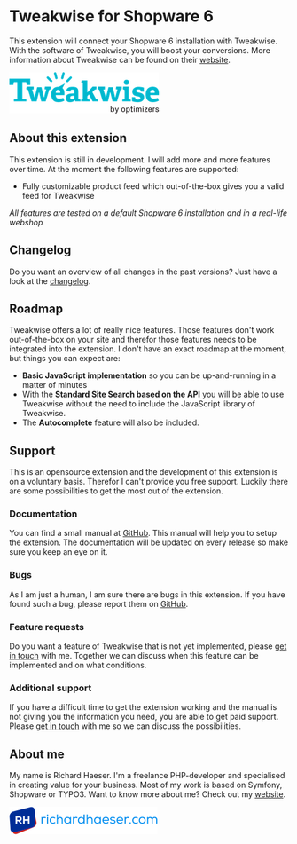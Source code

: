 # Tweakwise for Shopware 6
This extension will connect your Shopware 6 installation with Tweakwise.
With the software of Tweakwise, you will boost your conversions. More information
about Tweakwise can be found on their [website](https://www.tweakwise.com).

![Tweakwise](src/Resources/public/logo-tweakwise.png)

## About this extension
This extension is still in development. I will add more and more features over time.
At the moment the following features are supported:

- Fully customizable product feed which out-of-the-box gives you a valid feed for Tweakwise

_All features are tested on a default Shopware 6 installation and in a real-life webshop_

## Changelog
Do you want an overview of all changes in the past versions? Just have a look at the [changelog](CHANGELOG.md).

## Roadmap
Tweakwise offers a lot of really nice features. Those features don't work out-of-the-box on your site
and therefor those features needs to be integrated into the extension. I don't have an exact roadmap 
at the moment, but things you can expect are:

- **Basic JavaScript implementation** so you can be up-and-running in a matter of minutes
- With the **Standard Site Search based on the API** you will be able to use Tweakwise without the need to include the JavaScript library of Tweakwise. 
- The **Autocomplete** feature will also be included.

## Support
This is an opensource extension and the development of this extension is on a voluntary basis. Therefor I can't provide you
free support. Luckily there are some possibilities to get the most out of the extension.

### Documentation
You can find a small manual at [GitHub](https://github.com/richardhaeser-com/sw-tweakwise/wiki/Documentation). 
This manual will help you to setup the extension. The documentation will be updated on every release so
make sure you keep an eye on it.

### Bugs
As I am just a human, I am sure there are bugs in this extension. If you have found such a bug, please
report them on [GitHub](https://github.com/richardhaeser-com/sw-tweakwise/issues).

### Feature requests
Do you want a feature of Tweakwise that is not yet implemented, please [get in touch](mailto:support@richardhaeser.com) with me. Together we can discuss 
when this feature can be implemented and on what conditions.

### Additional support
If you have a difficult time to get the extension working and the manual is not giving you the information you need,
you are able to get paid support. Please [get in touch](mailto:support@richardhaeser.com) with me so we can discuss the possibilities.

## About me
My name is Richard Haeser. I'm a freelance PHP-developer and specialised in creating value
for your business. Most of my work is based on Symfony, Shopware or TYPO3. Want to know more about me?
Check out my [website](https://www.richardhaeser.com).

![richardhaeser.com](src/Resources/public/logo-richardhaeser.png)
